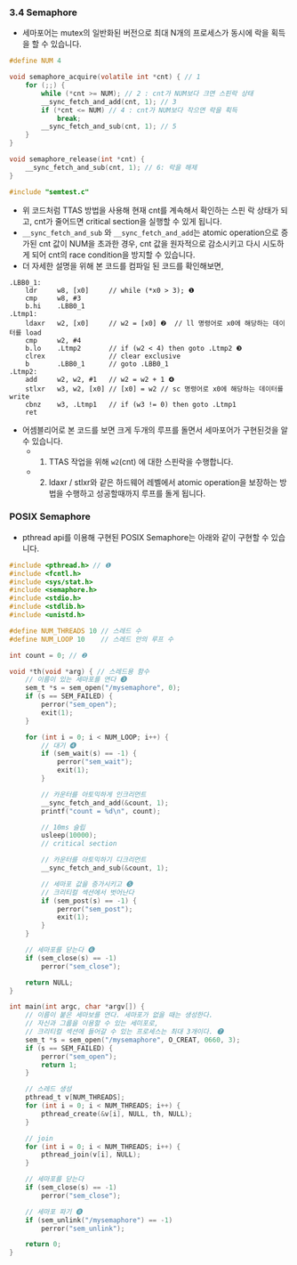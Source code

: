 ### 3.4 Semaphore
- 세마포어는 mutex의 일반화된 버전으로 최대 N개의 프로세스가 동시에 락을 획득을 할 수 있습니다.
```c
#define NUM 4

void semaphore_acquire(volatile int *cnt) { // 1
    for (;;) {
        while (*cnt >= NUM); // 2 : cnt가 NUM보다 크면 스핀락 상태
        __sync_fetch_and_add(cnt, 1); // 3
        if (*cnt <= NUM) // 4 : cnt가 NUM보다 작으면 락을 획득
            break;
        __sync_fetch_and_sub(cnt, 1); // 5
    }
}

void semaphore_release(int *cnt) {
    __sync_fetch_and_sub(cnt, 1); // 6: 락을 해제
}

#include "semtest.c"
```
- 위 코드처럼 TTAS 방법을 사용해 현재 cnt를 계속해서 확인하는 스핀 락 상태가 되고, cnt가 줄어드면 critical section을 실행할 수 있게 됩니다.
- `__sync_fetch_and_sub` 와 `__sync_fetch_and_add`는 atomic operation으로 증가된 cnt 값이 NUM을 초과한 경우, cnt 값을 원자적으로 감소시키고 다시 시도하게 되어 cnt의 race condition을 방지할 수 있습니다.
- 더 자세한 설명을 위해 본 코드를 컴파일 된 코드를 확인해보면,
```assembly
.LBB0_1:
    ldr     w8, [x0]     // while (*x0 > 3); ❶
    cmp     w8, #3
    b.hi    .LBB0_1
.Ltmp1:
    ldaxr   w2, [x0]     // w2 = [x0] ❷  // ll 명령어로 x0에 해당하는 데이터를 load
    cmp     w2, #4
    b.lo    .Ltmp2       // if (w2 < 4) then goto .Ltmp2 ❸
    clrex                // clear exclusive
    b       .LBB0_1      // goto .LBB0_1
.Ltmp2:
    add     w2, w2, #1   // w2 = w2 + 1 ❹
    stlxr   w3, w2, [x0] // [x0] = w2 // sc 명령어로 x0에 해당하는 데이터를 write
    cbnz    w3, .Ltmp1   // if (w3 != 0) then goto .Ltmp1
    ret
```
- 어셈블리어로 본 코드를 보면 크게 두개의 루프를 돌면서 세마포어가 구현된것을 알 수 있습니다.
  - 1. TTAS 작업을 위해 `w2`(cnt) 에 대한 스핀락을 수행합니다.
  - 2. ldaxr / stlxr와 같은 하드웨어 레벨에서 atomic operation을 보장하는 방법을 수행하고 성공할때까지 루프를 돌게 됩니다.

### POSIX Semaphore
- pthread api를 이용해 구현된 POSIX Semaphore는 아래와 같이 구현할 수 있습니다.
```c
#include <pthread.h> // ❶
#include <fcntl.h>
#include <sys/stat.h>
#include <semaphore.h>
#include <stdio.h>
#include <stdlib.h>
#include <unistd.h>

#define NUM_THREADS 10 // 스레드 수
#define NUM_LOOP 10    // 스레드 안의 루프 수

int count = 0; // ❷

void *th(void *arg) { // 스레드용 함수
    // 이름이 있는 세마포를 연다 ❸
    sem_t *s = sem_open("/mysemaphore", 0);
    if (s == SEM_FAILED) {
        perror("sem_open");
        exit(1);
    }

    for (int i = 0; i < NUM_LOOP; i++) {
        // 대기 ❹
        if (sem_wait(s) == -1) {
            perror("sem_wait");
            exit(1);
        }

        // 카운터를 아토믹하게 인크리먼트
        __sync_fetch_and_add(&count, 1);
        printf("count = %d\n", count);

        // 10ms 슬립
        usleep(10000);
        // critical section

        // 카운터를 아토믹하기 디크리먼트
        __sync_fetch_and_sub(&count, 1);

        // 세마포 값을 증가시키고 ❺
        // 크리티컬 섹션에서 벗어난다
        if (sem_post(s) == -1) {
            perror("sem_post");
            exit(1);
        }
    }

    // 세마포를 닫는다 ❻
    if (sem_close(s) == -1)
        perror("sem_close");

    return NULL;
}

int main(int argc, char *argv[]) {
    // 이름이 붙은 세마보를 연다. 세마포가 없을 때는 생성한다.
    // 자신과 그룹을 이용할 수 있는 세미포로, 
    // 크리티컬 섹션에 들어갈 수 있는 프로세스는 최대 3개이다. ❼
    sem_t *s = sem_open("/mysemaphore", O_CREAT, 0660, 3);
    if (s == SEM_FAILED) {
        perror("sem_open");
        return 1;
    }

    // 스레드 생성
    pthread_t v[NUM_THREADS];
    for (int i = 0; i < NUM_THREADS; i++) {
        pthread_create(&v[i], NULL, th, NULL);
    }

    // join
    for (int i = 0; i < NUM_THREADS; i++) {
        pthread_join(v[i], NULL);
    }

    // 세마포를 닫는다
    if (sem_close(s) == -1)
        perror("sem_close");

    // 세마포 파기 ❽
    if (sem_unlink("/mysemaphore") == -1)
        perror("sem_unlink");

    return 0;
}
```